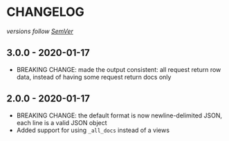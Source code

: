 # CHANGELOG
*versions follow [SemVer](http://semver.org)*

## 3.0.0 - 2020-01-17
* BREAKING CHANGE: made the output consistent: all request return row data, instead of having some request return docs only

## 2.0.0 - 2020-01-17
* BREAKING CHANGE: the default format is now newline-delimited JSON, each line is a valid JSON object
* Added support for using `_all_docs` instead of a views
